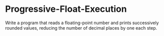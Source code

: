 # Progressive-Float-Execution
Write a program that reads a floating-point number and prints successively rounded values, reducing the number of decimal places by one each step.
